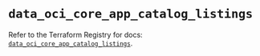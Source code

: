 # `data_oci_core_app_catalog_listings`

Refer to the Terraform Registry for docs: [`data_oci_core_app_catalog_listings`](https://registry.terraform.io/providers/oracle/oci/6.37.0/docs/data-sources/core_app_catalog_listings).

